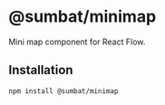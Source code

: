 # @sumbat/minimap

Mini map component for React Flow.

## Installation 

```sh 
npm install @sumbat/minimap
```

